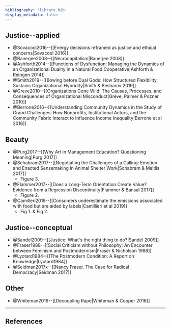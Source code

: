 ```yaml
---
bibliography: 'library.bib'
display_metadata: false
---
```


## Justice--applied

* @Sovacool2016--[[Energy decisions reframed as justice and ethical concerns|Sovacool 2016]]
* @Banerjee2008--[[Necrocapitalism|Banerjee 2008]]
* @Ashforth2014--[[Functions of Dysfunction: Managing the Dynamics of an Organizational Duality in a Natural Food Cooperative|Ashforth & Reingen 2014]]
* @Smith2019--[[Bowing before Dual Gods: How Structured Flexibility Sustains Organizational Hybridity|Smith & Besharov 2019]]
* @Greve2010--[[Organizations Gone Wild: The Causes, Processes, and Consequences of Organizational Misconduct|Greve, Palmer & Pozner 2010]]
* @Berrone2016--[[Understanding Community Dynamics in the Study of Grand Challenges: How Nonprofits, Institutional Actors, and the Community Fabric Interact to Influence Income Inequality|Berrone et al 2016]]

## Beauty

* @Purg2017--[[Why Art in Management Education? Questioning Meaning|Purg 2017]]
* @Schabram2017--[[Negotiating the Challenges of a Calling: Emotion and Enacted Sensemaking in Animal Shelter Work|Schabram & Maitlis 2017]]
    * Figure 3.
* @Flammer2017--[[Does a Long-Term Orientation Create Value? Evidence from a Regression Discontinuity|Flammer & Bansal 2017]]
    * Figure 2.
* @Camilleri2019--[[Consumers underestimate the emissions associated with food but are aided by labels|Camillieri et al 2019]]
    * Fig 1. & Fig 2.

## Justice--conceptual

* @Sandel2009--[[Justice: What's the right thing to do?|Sandel 2009]]
* @Fraser1988--[[Social Criticism without Philosophy: An Encounter between Feminism and Postmodernism|Fraser & Nicholson 1988]]
* @Lyotard1984--[[The Postmodern Condition: A Report on Knowledge|Lyotard1984]]
* @Seidman2017x--[[Nancy Fraser. The Case for Radical Democracy|Seidman 2017]]

## Other

* @Whiteman2016--[[Decoupling Rape|Whiteman & Cooper 2016]]

---

## References
